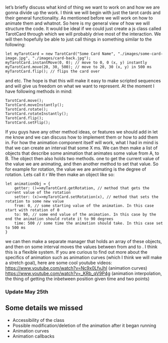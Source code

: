 let’s briefly discuss what kind of thing we want to work on and how we are gonna divide up the work.
I think we will begin with just the tarot cards and their general functionality. As mentioned before we will work on how to animate them and whatnot.
So here is my general view of how we will structure the code. It would be ideal if we could just create a js class called TarotCard through which we will probably drive most of the interaction. We will then hopefully be able to just call things in something similar to the following:

```
let myTarotCard = new TarotCard("Some Card Name", "./images/some-card-image.jpg", "./images/card-back.jpg");
myTarotCard.instantMove(0, 0); // move to 0, 0 (x, y) instantly
myTarotCard.move(20, 30, 500); // move to 20, 30 (x, y) in 500 ms
myTarotCard.flip(); // flips the card over
```
and etc.
The hope is that this will make it easy to make scripted sequences and will give us freedom on what we want to represent.
At the moment I have following methods in mind:
```
TarotCard.move();
TarotCard.moveInstantly();
TarotCard.rotate();
TarotCard.rotateInstantly();
TarotCard.flip();
TarotCard.setFlip();
```
If you guys have any other method ideas, or features we should add in let me know and we can discuss how to implement them or how to add them in.
For how the animation component itself will work, what I had in mind is that we can create an interval that some X ms. We can then make a list of objects that describe some animation that animates some value from A, to B. The object then also holds two methods. one to get the current value of the value we are animating, and then another method to set that value.
So for example for rotation, the value we are animating is the degree of rotation. Lets call it r
We then make an object like so:
```
let animationObj = {
    getter: ()=>myTarotCard.getRotation, // method that gets the current value of the rotation
    setter: (x)=>myTarotCard.setRotation(x), // method that sets the rotation to some new value
    from: 0, // some starting value of the animation. In this case start with rotation of 0
    to: 90, // some end value of the animation. In this case by the end the animation should rotate it to 90 degrees
    time: 500 // some time the animation should take. In this case set to 500 ms
}
```
we can then make a separate manager that holds an array of these objects, and then on some interval moves the values between from  and to .
I think this is a flexible system. If you are curious to find out more about the specifics of animation such as animation curves (which I think we will make a stretch goal), here are some cool youtube videos:  
https://www.youtube.com/watch?v=Nc9x0LfvJhI (animation curves)  
https://www.youtube.com/watch?v=_KRb_qV9P4g (animation interpolation, the thing of getting the inbetween position given time and two points)

### Update May 25th

## Some details we missed
* Accessibility of the class
* Possible modification/deletion of the animation after it began running
* Animation curves
* Animation callbacks